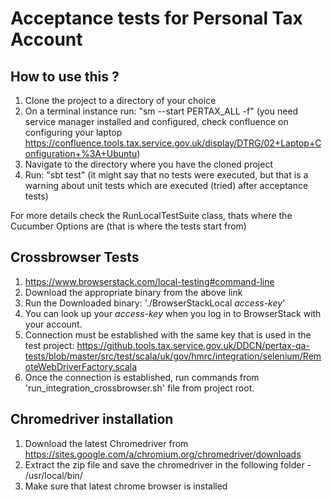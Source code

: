 Acceptance tests for Personal Tax Account
=========================================


How to use this ?
--------

1. Clone the project to a directory of your choice
2. On a terminal instance run: "sm --start PERTAX_ALL -f"
(you need service manager installed and configured, check confluence on configuring your laptop https://confluence.tools.tax.service.gov.uk/display/DTRG/02+Laptop+Configuration+%3A+Ubuntu)
3. Navigate to the directory where you have the cloned project
4. Run: "sbt test" (it might say that no tests were executed, but that is a warning about unit tests which are executed (tried) after acceptance tests)

For more details check the RunLocalTestSuite class, thats where the Cucumber Options are (that is where the tests start from)

Crossbrowser Tests
------------------

1. https://www.browserstack.com/local-testing#command-line
2. Download the appropriate binary from the above link
3. Run the Downloaded binary: './BrowserStackLocal *access-key*'
4. You can look up your *access-key* when you log in to BrowserStack with your account.
5. Connection must be established with the same key that is used in the test project:
https://github.tools.tax.service.gov.uk/DDCN/pertax-qa-tests/blob/master/src/test/scala/uk/gov/hmrc/integration/selenium/RemoteWebDriverFactory.scala
6. Once the connection is established, run commands from 'run_integration_crossbrowser.sh' file from project root.

Chromedriver installation
-------------------------

1. Download the latest Chromedriver from https://sites.google.com/a/chromium.org/chromedriver/downloads
2. Extract the zip file and save the chromedriver in the following folder - /usr/local/bin/
3. Make sure that latest chrome browser is installed

